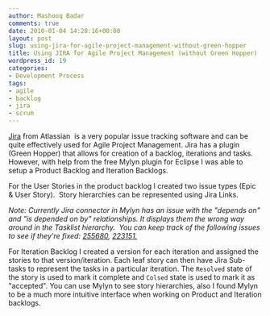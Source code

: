 ```yaml
---
author: Mashooq Badar
comments: true
date: 2010-01-04 14:28:16+00:00
layout: post
slug: using-jira-for-agile-project-management-without-green-hopper
title: Using JIRA for Agile Project Management (without Green Hopper)
wordpress_id: 19
categories:
- Development Process
tags:
- agile
- backlog
- jira
- scrum
---
```


[Jira](http://www.atlassian.com/software/jira/) from Atlassian  is a very popular issue tracking software and can be quite effectively used for Agile Project Management. Jira has a plugin (Green Hopper) that allows for creation of a backlog, iterations and tasks.  However, with help from the free Mylyn plugin for Eclipse I was able to setup a Product Backlog and Iteration Backlogs.

For the User Stories in the product backlog I created two issue types (Epic & User Story).  Story hierarchies can be represented using Jira Links.

_Note: Currently Jira connector in Mylyn has an issue with the "depends on" and "is depended on by" relationships. It displays them the wrong way around in the Tasklist hierarchy.  You can keep track of the following issues to see if they're fixed: [255680](https://bugs.eclipse.org/bugs/show_bug.cgi?id=255680), [223151.](https://bugs.eclipse.org/bugs/show_bug.cgi?id=223151)_

For Iteration Backlog I created a version for each iteration and assigned the stories to that version/iteration. Each leaf story can then have Jira Sub-tasks to represent the tasks in a particular iteration. The `Resolved` state of the story is used to mark it complete and `Colsed` state is used to mark it as "accepted". You can use Mylyn to see story hierarchies, also I found Mylyn to be a much more intuitive interface when working on Product and Iteration backlogs.
